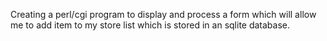 Creating a perl/cgi program to display and process a form
which will allow me to add item to my store list which is
stored in an sqlite database.
